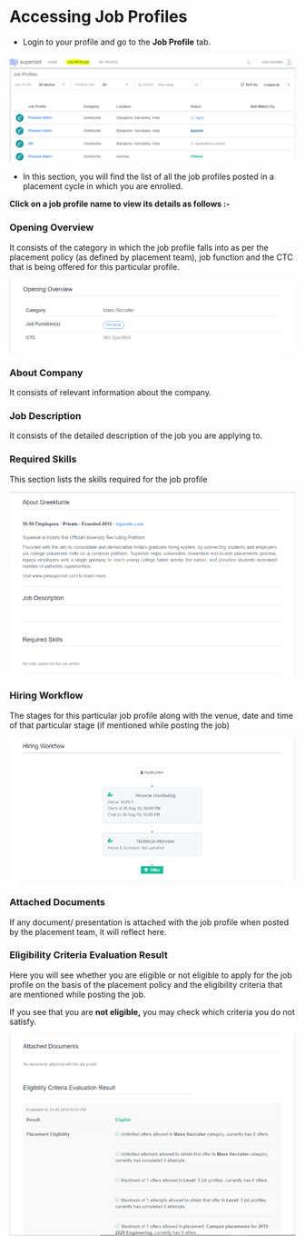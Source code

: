 # Accessing Job Profiles

* Login to your profile and go to the **Job Profile** tab.

![Job Profile Tab](../.gitbook/assets/jp-20.png)

* In this section, you will find the list of all the job profiles posted in a placement cycle in which you are enrolled.

**Click on a job profile name to view its details as follows :-**

### Opening Overview&#x20;

It consists of the category in which the job profile falls into as per the placement policy (as defined by placement team), job function and the CTC that is being offered for this particular profile.

![](../.gitbook/assets/jp-2.png)

### About Company

It consists of relevant information about the company.

### Job Description

It consists of the detailed description of the job you are applying to.

### Required Skills

This section lists the skills required for the job profile

![](../.gitbook/assets/jp-10.png)

### Hiring Workflow

The stages for this particular job profile along with the venue, date and time of that particular stage (if mentioned while posting the job)

![Hiring Workflow](../.gitbook/assets/jp-4.png)

####

### Attached Documents

If any document/ presentation is attached with the job profile when posted by the placement team, it will reflect here.

### Eligibility Criteria Evaluation Result

Here you will see whether you are eligible or not eligible to apply for the job profile on the basis of the placement policy and the eligibility criteria that are mentioned while posting the job.&#x20;

If you see that you are **not eligible,** you may check which criteria you do not satisfy.

![](../.gitbook/assets/jp-5.png)

###

